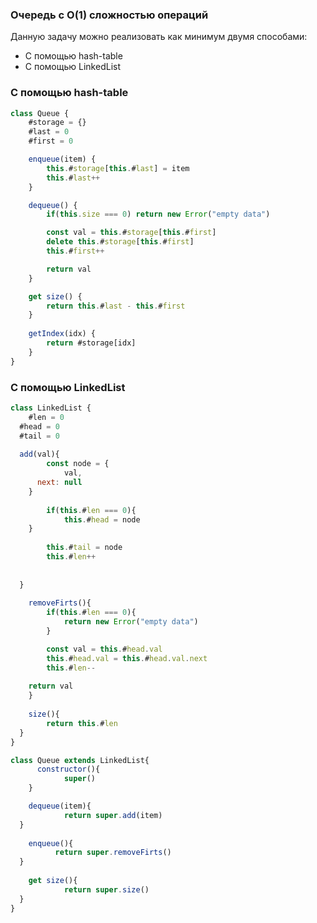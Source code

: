 ### Очередь с O(1) сложностью операций

Данную задачу можно реализовать как минимум двумя способами:
  - С помощью hash-table
  - С помощью LinkedList
  ### С помощью hash-table
```javascript
class Queue {
	#storage = {}
	#last = 0
	#first = 0

	enqueue(item) {
		this.#storage[this.#last] = item
		this.#last++
	}

	dequeue() {
		if(this.size === 0) return new Error("empty data")

		const val = this.#storage[this.#first]
		delete this.#storage[this.#first]
		this.#first++

		return val
	}

	get size() {
		return this.#last - this.#first
	}
	
	getIndex(idx) {
		return #storage[idx]
	}
}
```
### С помощью LinkedList
```javascript
class LinkedList {
	#len = 0
  #head = 0
  #tail = 0
	
  add(val){
		const node = {
			val,
      next: null
    }
		
		if(this.#len === 0){
			this.#head = node
    } 
		
		this.#tail = node
		this.#len++
		
		
  }
	
	removeFirts(){
		if(this.#len === 0){
			return new Error("empty data")
		}

		const val = this.#head.val
		this.#head.val = this.#head.val.next
		this.#len-- 
    
    return val
	}
	
	size(){
		return this.#len
  }
}

class Queue extends LinkedList{
	  constructor(){
			super()
    }

	dequeue(item){
			return super.add(item)
  }
	
	enqueue(){
		  return super.removeFirts()
  }
	
	get size(){
			return super.size()
  }
}
```